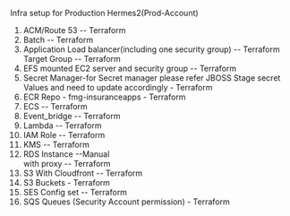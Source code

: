 Infra setup for Production Hermes2(Prod-Account)

1. ACM/Route 53 -- Terraform
2. Batch -- Terraform
3. Application Load balancer(including one security group) -- Terraform
   Target Group -- Terraform
4. EFS mounted EC2 server and security group -- Terraform
5. Secret Manager-for Secret manager please refer JBOSS Stage secret Values and need to update accordingly - Terraform
6. ECR Repo - fmg-insuranceapps - Terraform
7. ECS -- Terraform
8. Event_bridge -- Terraform
9. Lambda -- Terraform
10. IAM Role -- Terraform
11. KMS -- Terraform
12. RDS Instance --Manual  
    with proxy  -- Terraform
13. S3 With Cloudfront -- Terraform
14. S3 Buckets - Terraform
15. SES Config set -- Terraform
16. SQS Queues  (Security Account permission)  - Terraform
	



